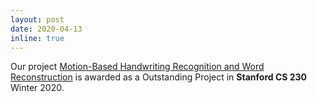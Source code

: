 ```yaml
---
layout: post
date: 2020-04-13
inline: true
---
```


Our project <a href="https://arxiv.org/pdf/2101.06025.pdf">Motion-Based Handwriting Recognition and Word Reconstruction</a> is awarded as a Outstanding Project in **Stanford CS 230** Winter 2020.

